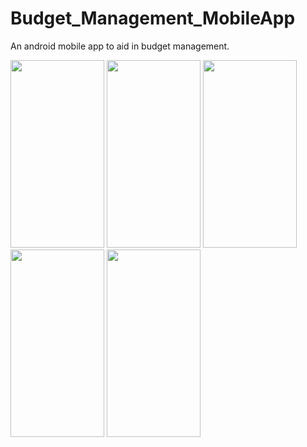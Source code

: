 # Budget_Management_MobileApp

An android mobile app to aid in budget management.

<img src = "https://user-images.githubusercontent.com/78073249/214014549-acac4925-2392-4fdf-b26f-1641699f6812.jpeg" height=300 width=150>

<img src = "https://user-images.githubusercontent.com/78073249/214014558-95f41763-947e-423d-8d2d-3f27ecfa40ef.jpeg" height=300 width=150>

<img src = "https://user-images.githubusercontent.com/78073249/214014564-fc3ed5a4-ee5d-4309-acae-69112462d2ab.jpeg" height=300 width=150>

<img src = "https://user-images.githubusercontent.com/78073249/214014570-48453fd0-ae63-4719-b733-e80d2a593f76.jpeg" height=300 width=150>

<img src = "https://user-images.githubusercontent.com/78073249/214014576-c4e4b270-768f-4cfc-a91a-69bd171636dc.jpeg" height=300 width=150>
